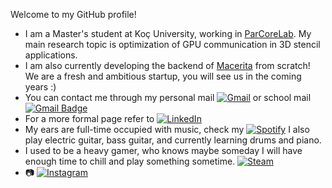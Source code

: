 Welcome to my GitHub profile!

- I am a Master's student at Koç University, working in [ParCoreLab](https://parcorelab.ku.edu.tr/). My main research topic is optimization of GPU communication in 3D stencil applications.
- I am also currently developing the backend of [Macerita](https://www.macerita.com/) from scratch! We are a fresh and ambitious startup, you will see us in the coming years :)
- You can contact me through my personal mail [![Gmail](https://img.shields.io/badge/style-erhany96@gmail.com-green?logo=gmail&style=flat&label=Gmail&color=red&link=mailto:erhany96@gmail.com)](mailto:erhany96@gmail.com) or school mail [![Gmail Badge](https://img.shields.io/badge/style-erhany96@gmail.com-green?logo=gmail&style=flat&label=Gmail&color=red&link=mailto:etezcan19@ku.edu.tr)](mailto:etezcan19@ku.edu.tr)
- For a more formal page refer to [![LinkedIn](https://img.shields.io/badge/style-Erhan%20Tezcan-green?logo=LinkedIn&style=flat&label=LinkedIn&color=blue&link=https://www.linkedin.com/in/erhan-tezcan-2b95bb114)](https://www.linkedin.com/in/erhan-tezcan-2b95bb114)
- My ears are full-time occupied with music, check my [![Spotify](https://img.shields.io/badge/-erhany-green?logo=Spotify&style=flat&label=Spotify&color=green&link=https://open.spotify.com/user/erhany)](https://open.spotify.com/user/erhany) I also play electric guitar, bass guitar, and currently learning drums and piano.
- I used to be a heavy gamer, who knows maybe someday I will have enough time to chill and play something sometime. [![Steam](https://img.shields.io/badge/-erhany-green?logo=Steam&style=flat&label=Steam&color=lightgray&link=https://steamcommunity.com/id/erhanyyy)](https://steamcommunity.com/id/erhanyyy)
- 📷 [![Instagram](https://img.shields.io/badge/style-erhantezcan-green?logo=instagram&style=flat&label=Instagram&color=c13584&link=https://www.instagram.com/erhantezcan/)](https://www.instagram.com/erhantezcan/)




<!-- https://shields.io/category/coverage for badges -->
